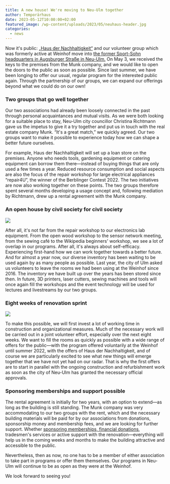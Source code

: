 ```yaml
---
title: A new house! We're moving to Neu-Ulm together
author: Temporärhaus
date: 2023-05-12T10:00:00+02:00
featured_image: /wp-content/uploads/2023/05/neuhaus-header.jpg
categories:
  - news
---
```


Now it's public: [„Haus der Nachhaltigkeit“](https://h-d-n.org) and our volunteer group which was formerly active at Weinhof move into [the former Sport-Sohn headquarters in Augsburger Straße in Neu-Ulm.](https://www.openstreetmap.org/?mlat=48.39637&mlon=10.00209#map=19/48.39637/10.00209) On May 3, we received the keys to the premises from the Munk company, and we would like to open the doors to the public as soon as possible. Since last summer, we have been longing to offer our usual, regular program for the interested public again. Through the partnership of our groups, we can expand our offerings beyond what we could do on our own!

### Two groups that go well together

Our two associations had already been loosely connected in the past through personal acquaintances and mutual visits. As we were both looking for a suitable place to stay, Neu-Ulm city councillor Christina Richtmann gave us the impetus to give it a try together and put us in touch with the real estate company Munk. “It's a great match,” we quickly agreed. Our two groups want to make it possible to experience today how we can shape a better future ourselves.

For example, Haus der Nachhaltigkeit will set up a loan store on the premises. Anyone who needs tools, gardening equipment or catering equipment can borrow them there—instead of buying things that are only used a few times a year. Reduced resource consumption and social aspects are also the focus of the repair workshop for large electrical appliances “repair4U”, the winner of the Berblinger Contest 2022. The two initiatives are now also working together on these points. The two groups therefore spent several months developing a usage concept and, following mediation by Richtmann, drew up a rental agreement with the Munk company.

### An open house by civil society for civil society

![](/wp-content/uploads/2023/05/neuhaus-chill.jpg)

After all, it's not far from the repair workshop to our electronics lab equipment. From the open wood workshop to the sensor network meeting, from the sewing café to the Wikipedia beginners' workshop, we see a lot of overlap in our programs. After all, it's always about self-efficacy. Experiencing first-hand how we can work together towards a better future. And for almost a year now, our diverse inventory has been waiting to be used again by as many people as possible. Last year, the city of Ulm asked us volunteers to leave the rooms we had been using at the Weinhof since 2016. The inventory we have built up over the years has been stored since then. In future, 3D printers, laser cutters, sewing machines and tools will once again fill the workshops and the event technology will be used for lectures and livestreams by our two groups.

### Eight weeks of renovation sprint
![](/wp-content/uploads/2023/05/neuhaus-klo.jpg)

To make this possible, we will first invest a lot of working time in construction and organizational measures. Much of the necessary work will be carried out in a joint volunteer effort, especially over the next eight weeks. We want to fill the rooms as quickly as possible with a wide range of offers for the public—with the program offered voluntarily at the Weinhof until summer 2022, with the offers of Haus der Nachhaltigkeit, and of course we are particularly excited to see what new things will emerge together that we have not yet had on our radar. That is why the first offers are to start in parallel with the ongoing construction and refurbishment work as soon as the city of Neu-Ulm has granted the necessary official approvals.

### Sponsoring memberships and support possible

The rental agreement is initially for two years, with an option to extend—as long as the building is still standing. The Munk company was very accommodating to our two groups with the rent, which and the necessary building materials will be paid for by our associations from donations, sponsorship money and membership fees, and we are looking for further support. Whether [sponsoring memberships, financial donations](/spenden/), tradesmen's services or active support with the renovation—everything will help us in the coming weeks and months to make the building attractive and accessible to the public.

Nevertheless, then as now, no one has to be a member of either association to take part in programs or offer them themselves. Our programs in Neu-Ulm will continue to be as open as they were at the Weinhof.

We look forward to seeing you!
